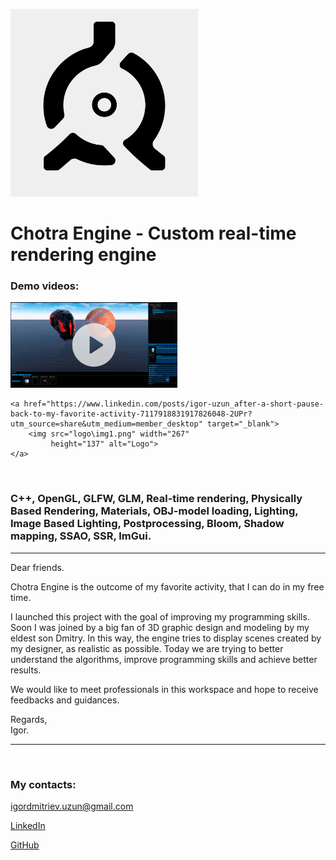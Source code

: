 <p>
    <img src="logo\Logo_png.png" width="300"
         height="300" alt="Logo">
</p>

<h1><strong>Chotra Engine - Custom real-time rendering engine </strong></h1>


<h3><strong>Demo videos: </strong></h3>

<p>
    <a href="https://www.linkedin.com/posts/igor-uzun_c-opengl-glfw-glm-imgui-real-time-activity-7068134556163276800-ata5?utm_source=share&utm_medium=member_android&lipi=urn%3Ali%3Apage%3Ad_flagship3_profile_view_base%3BrqdU8tTwQAud%2FzUqqqss%2Bg%3D%3D" target="_blank">
        <img src="logo\img2.png" width="267"
             height="137" alt="Logo">
    </a>

    <a href="https://www.linkedin.com/posts/igor-uzun_after-a-short-pause-back-to-my-favorite-activity-7117918831917826048-2UPr?utm_source=share&utm_medium=member_desktop" target="_blank">
        <img src="logo\img1.png" width="267"
             height="137" alt="Logo">
    </a>
</p>


<br>
<h3>
    <strong>
        C++, OpenGL, GLFW, GLM, Real-time rendering, Physically Based Rendering, Materials, OBJ-model loading, Lighting, Image Based Lighting, Postprocessing, Bloom, Shadow mapping, SSAO, SSR, ImGui.
    </strong>
</h3>
<hr>

<p>Dear friends.</p>

<p>Chotra Engine is the outcome of my favorite activity, that I can do in my free time.</p>

<p>I launched this project with the goal of improving my programming skills. Soon I was joined by a big fan of 3D graphic design and modeling by my eldest son Dmitry. In this way, the engine tries to display scenes created by my designer, as realistic as possible. Today we are trying to better understand the algorithms, improve programming skills and achieve better results.</p>

<p>We would like to meet professionals in this workspace and hope to receive feedbacks and guidances.</p>

<p>Regards, <br>Igor.</p>
<hr>
<br>
<h3><strong>My contacts:</strong></h3>
<p><a href="mailto:igordmitriev@gmail.com">igordmitriev.uzun@gmail.com</a></p>
<p><a href="https://www.linkedin.com/in/igor-uzun" target="_blank">LinkedIn</a></p>
<p><a href="https://www.github.com/Uzunig" target="_blank">GitHub</a></p>


